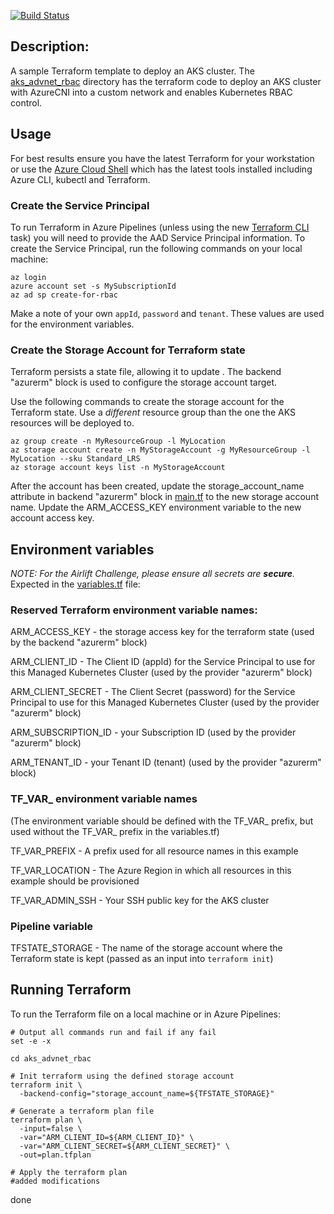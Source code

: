 [![Build Status](https://msftazureairlifts.visualstudio.com/00AirliftChallenge/_apis/build/status/monojit18.airlift-2019-07?branchName=master)](https://msftazureairlifts.visualstudio.com/00AirliftChallenge/_build/latest?definitionId=34&branchName=master)


## Description:

A sample Terraform template to deploy an AKS cluster. The [aks_advnet_rbac](/aks_advnet_rbac/) directory has the terraform code to deploy an AKS cluster with AzureCNI into a custom network and enables Kubernetes RBAC control. 


## Usage

For best results ensure you have the latest Terraform for your workstation or use the [Azure Cloud Shell](https://shell.azure.com/) which has the latest tools installed including Azure CLI, kubectl and Terraform.


### Create the Service Principal
To run Terraform in Azure Pipelines (unless using the new [Terraform CLI](https://marketplace.visualstudio.com/items?itemName=jlorich.TerraformCli) task) you will need to provide the AAD Service Principal information. To create the Service Principal, run the following commands on your local machine:

```
az login
azure account set -s MySubscriptionId
az ad sp create-for-rbac
```

Make a note of your own `appId`, `password` and `tenant`. These values are used for the environment variables.

### Create the Storage Account for Terraform state

Terraform persists a state file, allowing it to update . The backend "azurerm" block is used to configure the storage account target. 

Use the following commands to create the storage account for the Terraform state. Use a *different* resource group than the one the AKS resources will be deployed to. 

```
az group create -n MyResourceGroup -l MyLocation
az storage account create -n MyStorageAccount -g MyResourceGroup -l MyLocation --sku Standard_LRS
az storage account keys list -n MyStorageAccount
```

After the account has been created, update the storage_account_name attribute in backend "azurerm" block in [main.tf](/aks_advnet_rbac/main.tf) to the new storage account name. Update the ARM_ACCESS_KEY environment variable to the new account access key. 

## Environment variables 
*NOTE: For the Airlift Challenge, please ensure all secrets are **secure**.*
Expected in the [variables.tf](/aks_advnet_rbac/variables.tf) file:

### Reserved Terraform environment variable names:
ARM_ACCESS_KEY - the storage access key for the terraform state (used by the   backend "azurerm" block)

ARM_CLIENT_ID - The Client ID (appId) for the Service Principal to use for this Managed Kubernetes Cluster (used by the provider "azurerm" block)

ARM_CLIENT_SECRET - The Client Secret (password) for the Service Principal to use for this Managed Kubernetes Cluster (used by the provider "azurerm" block) 

ARM_SUBSCRIPTION_ID - your Subscription ID (used by the provider "azurerm" block) 

ARM_TENANT_ID - your Tenant ID (tenant) (used by the provider "azurerm" block) 


### TF_VAR_ environment variable names 
(The environment variable should be defined with the TF_VAR_ prefix, but used without the TF_VAR_ prefix in the variables.tf)

TF_VAR_PREFIX - A prefix used for all resource names in this example

TF_VAR_LOCATION - The Azure Region in which all resources in this example should be provisioned

TF_VAR_ADMIN_SSH - Your SSH public key for the AKS cluster

### Pipeline variable
TFSTATE_STORAGE - The name of the storage account where the Terraform state is kept (passed as an input into `terraform init`)


## Running Terraform
To run the Terraform file on a local machine or in Azure Pipelines:

```      
# Output all commands run and fail if any fail
set -e -x

cd aks_advnet_rbac

# Init terraform using the defined storage account 
terraform init \
  -backend-config="storage_account_name=${TFSTATE_STORAGE}"
  
# Generate a terraform plan file
terraform plan \
  -input=false \
  -var="ARM_CLIENT_ID=${ARM_CLIENT_ID}" \
  -var="ARM_CLIENT_SECRET=${ARM_CLIENT_SECRET}" \
  -out=plan.tfplan
  
# Apply the terraform plan
#added modifications
```
done
